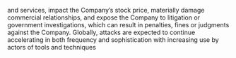and  services,  impact  the  Company’s  stock  price,  materially  damage  commercial  relationships,  and  expose  the  Company  to
litigation or government investigations, which can result in penalties, fines or judgments against the Company. Globally, attacks
are expected to continue accelerating in both frequency and sophistication with increasing use by actors of tools and techniques